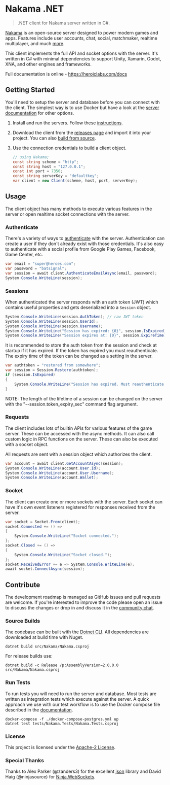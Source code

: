 Nakama .NET
===========

> .NET client for Nakama server written in C#.

[Nakama](https://github.com/heroiclabs/nakama) is an open-source server designed to power modern games and apps. Features include user accounts, chat, social, matchmaker, realtime multiplayer, and much [more](https://heroiclabs.com).

This client implements the full API and socket options with the server. It's written in C# with minimal dependencies to support Unity, Xamarin, Godot, XNA, and other engines and frameworks.

Full documentation is online - https://heroiclabs.com/docs

## Getting Started

You'll need to setup the server and database before you can connect with the client. The simplest way is to use Docker but have a look at the [server documentation](https://github.com/heroiclabs/nakama#getting-started) for other options.

1. Install and run the servers. Follow these [instructions](https://heroiclabs.com/docs/install-docker-quickstart).

2. Download the client from the [releases page](https://github.com/heroiclabs/nakama-dotnet/releases) and import it into your project. You can also [build from source](#source-builds).

3. Use the connection credentials to build a client object.

    ```csharp
    // using Nakama;
    const string scheme = "http";
    const string host = "127.0.0.1";
    const int port = 7350;
    const string serverKey = "defaultkey";
    var client = new Client(scheme, host, port, serverKey);
    ```

## Usage

The client object has many methods to execute various features in the server or open realtime socket connections with the server.

### Authenticate

There's a variety of ways to [authenticate](https://heroiclabs.com/docs/authentication) with the server. Authentication can create a user if they don't already exist with those credentials. It's also easy to authenticate with a social profile from Google Play Games, Facebook, Game Center, etc.

```csharp
var email = "super@heroes.com";
var password = "batsignal";
var session = await client.AuthenticateEmailAsync(email, password);
System.Console.WriteLine(session);
```

### Sessions

When authenticated the server responds with an auth token (JWT) which contains useful properties and gets deserialized into a `Session` object.

```csharp
System.Console.WriteLine(session.AuthToken); // raw JWT token
System.Console.WriteLine(session.UserId);
System.Console.WriteLine(session.Username);
System.Console.WriteLine("Session has expired: {0}", session.IsExpired);
System.Console.WriteLine("Session expires at: {0}", session.ExpireTime);
```

It is recommended to store the auth token from the session and check at startup if it has expired. If the token has expired you must reauthenticate. The expiry time of the token can be changed as a setting in the server.

```csharp
var authtoken = "restored from somewhere";
var session = Session.Restore(authtoken);
if (session.IsExpired)
{
    System.Console.WriteLine("Session has expired. Must reauthenticate!");
}
```

NOTE: The length of the lifetime of a session can be changed on the server with the "--session.token_expiry_sec" command flag argument.

### Requests

The client includes lots of builtin APIs for various features of the game server. These can be accessed with the async methods. It can also call custom logic in RPC functions on the server. These can also be executed with a socket object.

All requests are sent with a session object which authorizes the client.

```csharp
var account = await client.GetAccountAsync(session);
System.Console.WriteLine(account.User.Id);
System.Console.WriteLine(account.User.Username);
System.Console.WriteLine(account.Wallet);
```

### Socket

The client can create one or more sockets with the server. Each socket can have it's own event listeners registered for responses received from the server.

```csharp
var socket = Socket.From(client);
socket.Connected += () =>
{
    System.Console.WriteLine("Socket connected.");
};
socket.Closed += () =>
{
    System.Console.WriteLine("Socket closed.");
};
socket.ReceivedError += e => System.Console.WriteLine(e);
await socket.ConnectAsync(session);
```

## Contribute

The development roadmap is managed as GitHub issues and pull requests are welcome. If you're interested to improve the code please open an issue to discuss the changes or drop in and discuss it in the [community chat](https://gitter.im/heroiclabs/nakama).

### Source Builds

The codebase can be built with the [Dotnet CLI](https://docs.microsoft.com/en-us/dotnet/core/tools). All dependencies are downloaded at build time with Nuget.

```shell
dotnet build src/Nakama/Nakama.csproj
```

For release builds use:

```shell
dotnet build -c Release /p:AssemblyVersion=2.0.0.0 src/Nakama/Nakama.csproj
```

### Run Tests

To run tests you will need to run the server and database. Most tests are written as integration tests which execute against the server. A quick approach we use with our test workflow is to use the Docker compose file described in the [documentation](https://heroiclabs.com/docs/install-docker-quickstart).

```shell
docker-compose -f ./docker-compose-postgres.yml up
dotnet test tests/Nakama.Tests/Nakama.Tests.csproj
```

### License

This project is licensed under the [Apache-2 License](https://github.com/heroiclabs/nakama-dotnet/blob/master/LICENSE).

### Special Thanks

Thanks to Alex Parker (@zanders3) for the excellent [json](https://github.com/zanders3/json) library and David Haig (@ninjasource) for [Ninja.WebSockets](https://github.com/ninjasource/Ninja.WebSockets).
